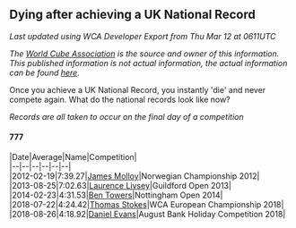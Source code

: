 ## Dying after achieving a UK National Record 

*Last updated using WCA Developer Export from Thu Mar 12 at 0611UTC*

*The [World Cube Association](https://www.worldcubeassociation.org) is the source and owner of this information. This published information is not actual information, the actual information can be found [here](https://www.worldcubeassociation.org/results).*

Once you achieve a UK National Record, you instantly 'die' and never compete again. What do the national records look like now?

*Records are all taken to occur on the final day of a competition*

#### 777

|Date|Average|Name|Competition|  
|--|--|--|--|--|--|  
|2012-02-19|7:39.27|[James Molloy](https://www.worldcubeassociation.org/persons/2011MOLL01)|Norwegian Championship 2012|  
|2013-08-25|7:02.63|[Laurence Livsey](https://www.worldcubeassociation.org/persons/2012LIVS01)|Guildford Open 2013|  
|2014-02-23|4:31.53|[Ben Towers](https://www.worldcubeassociation.org/persons/2012TOWE01)|Nottingham Open 2014|  
|2018-07-22|4:24.42|[Thomas Stokes](https://www.worldcubeassociation.org/persons/2017STOK03)|WCA European Championship 2018|  
|2018-08-26|4:18.92|[Daniel Evans](https://www.worldcubeassociation.org/persons/2016EVAN06)|August Bank Holiday Competition 2018|  
